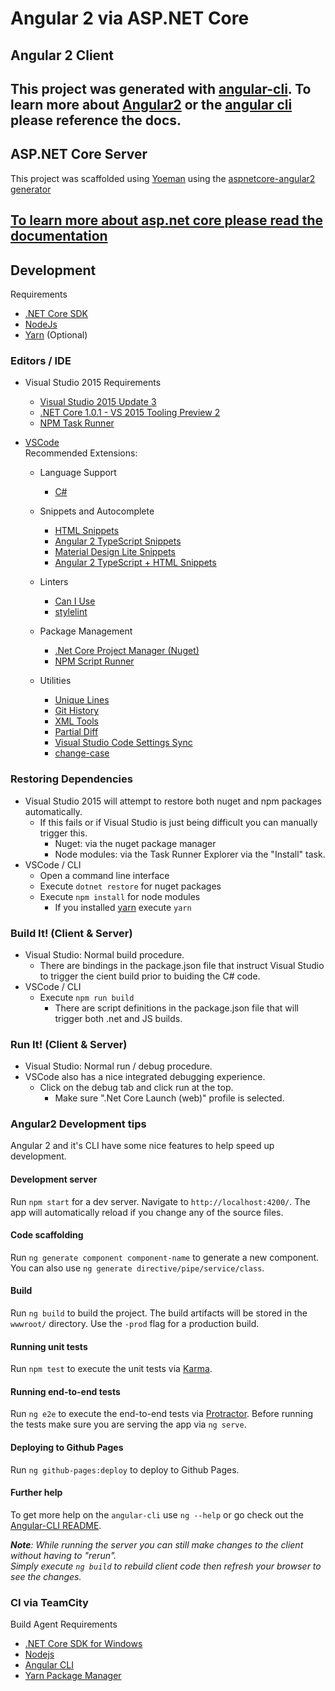 # Angular 2 via ASP.NET Core

## Angular 2 Client
This project was generated with [angular-cli](https://github.com/angular/angular-cli).
To learn more about [Angular2](https://angular.io/docs/ts/latest/) or the [angular cli](https://github.com/angular/angular-cli) please reference the docs.
---

## ASP.NET Core Server
This project was scaffolded using [Yoeman](http://yeoman.io/) using the [aspnetcore-angular2 generator](https://www.npmjs.com/package/generator-aspnetcore-angular2)

[To learn more about asp.net core please read the documentation](https://docs.asp.net/en/latest/index.html)
--- 

## Development
 Requirements
 * [.NET Core SDK](https://www.microsoft.com/net/core)
 * [NodeJs](https://nodejs.org/en/)
 * [Yarn](https://yarnpkg.com/) (Optional) 
 
### Editors / IDE
*   Visual Studio 2015 
    Requirements
    * [Visual Studio 2015 Update 3](https://www.microsoft.com/net/core#windows)
    * [.NET Core 1.0.1 - VS 2015 Tooling Preview 2](https://www.microsoft.com/net/core#windows)
    * [NPM Task Runner](https://github.com/madskristensen/NpmTaskRunner)

* [VSCode](https://code.visualstudio.com)      
  Recommended Extensions:
    * Language Support
        * [C#](https://marketplace.visualstudio.com/items?itemName=ms-vscode.csharp)

    * Snippets and Autocomplete
        * [HTML Snippets](https://marketplace.visualstudio.com/items?itemName=abusaidm.html-snippets)
        * [Angular 2 TypeScript Snippets](https://marketplace.visualstudio.com/items?itemName=johnpapa.Angular2)
        * [Material Design Lite Snippets](https://marketplace.visualstudio.com/items?itemName=smkamranqadri.vscode-material-design-lite-snippets)
        * [Angular 2 TypeScript + HTML Snippets ](https://marketplace.visualstudio.com/items?itemName=UVBrain.Angular2)

    * Linters
        * [Can I Use](https://marketplace.visualstudio.com/items?itemName=akamud.vscode-caniuse)
        * [stylelint](https://marketplace.visualstudio.com/items?itemName=shinnn.stylelint)

    * Package Management
        * [.Net Core Project Manager (Nuget)](https://marketplace.visualstudio.com/items?itemName=ksubedi.net-core-project-manager)
        * [NPM Script Runner](https://marketplace.visualstudio.com/items?itemName=eg2.vscode-npm-script)

    * Utilities
        * [Unique Lines](https://marketplace.visualstudio.com/items?itemName=bibhasdn.unique-lines)
        * [Git History](https://marketplace.visualstudio.com/items?itemName=donjayamanne.githistory)
        * [XML Tools](https://marketplace.visualstudio.com/items?itemName=DotJoshJohnson.xml)
        * [Partial Diff ](https://marketplace.visualstudio.com/items?itemName=ryu1kn.partial-diff)
        * [Visual Studio Code Settings Sync ](https://marketplace.visualstudio.com/items?itemName=Shan.code-settings-sync)
        * [change-case](https://marketplace.visualstudio.com/items?itemName=wmaurer.change-case)

### Restoring Dependencies
 * Visual Studio 2015 will attempt to restore both nuget and npm packages automatically.
    * If this fails or if Visual Studio is just being difficult you can manually trigger this.
        * Nuget: via the nuget package manager
        * Node modules: via the Task Runner Explorer via the "Install" task.
  * VSCode / CLI 
    * Open a command line interface
    * Execute `dotnet restore` for nuget packages
    * Execute `npm install` for node modules
        * If you installed [yarn](https://yarnpkg.com/) execute `yarn`

### Build It! (Client & Server)
 * Visual Studio: Normal build procedure.
    * There are bindings in the package.json file that instruct Visual Studio to trigger the cient build prior to buiding the C# code. 
 * VSCode / CLI
    * Execute `npm run build`
        * There are script definitions in the package.json file that will trigger both .net and JS builds.

### Run It! (Client & Server)
* Visual Studio: Normal run / debug procedure.
* VSCode also has a nice integrated debugging experience.
    * Click on the debug tab and click run at the top.
        * Make sure ".Net Core Launch (web)" profile is selected.   

### Angular2 Development tips
Angular 2 and it's CLI have some nice features to help speed up development. 

#### Development server
Run `npm start` for a dev server. Navigate to `http://localhost:4200/`. The app will automatically reload if you change any of the source files.

#### Code scaffolding

Run `ng generate component component-name` to generate a new component. You can also use `ng generate directive/pipe/service/class`.

#### Build

Run `ng build` to build the project. The build artifacts will be stored in the `wwwroot/` directory. Use the `-prod` flag for a production build.

#### Running unit tests

Run `npm test` to execute the unit tests via [Karma](https://karma-runner.github.io).

#### Running end-to-end tests

Run `ng e2e` to execute the end-to-end tests via [Protractor](http://www.protractortest.org/). 
Before running the tests make sure you are serving the app via `ng serve`.

#### Deploying to Github Pages

Run `ng github-pages:deploy` to deploy to Github Pages.

#### Further help

To get more help on the `angular-cli` use `ng --help` or go check out the [Angular-CLI README](https://github.com/angular/angular-cli/blob/master/README.md).           

_**Note**: While running the server you can still make changes to the client without having to "rerun".        
Simply execute `ng build` to rebuild client code then refresh your browser to see the changes._

### CI via TeamCity
Build Agent Requirements
* [.NET Core SDK for Windows](https://www.microsoft.com/net/core#windows)
* [Nodejs](https://nodejs.org/en/)
* [Angular CLI](https://cli.angular.io/)
* [Yarn Package Manager](https://github.com/yarnpkg/yarn/) 

